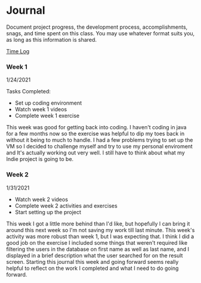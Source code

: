 # Journal

Document project progress, the development process, accomplishments, snags, and time spent on this class. You may use whatever format suits you, as long as this information is shared.

[Time Log](timelog.md)

### Week 1

1/24/2021

Tasks Completed:
* Set up coding environment
* Watch week 1 videos
* Complete week 1 exercise

This week was good for getting back into coding. I haven't coding in java for a few months now so the exercise was helpful to dip my toes back in without it being to much to handle. I had a few problems trying to set up the VM so I decided to challenge myself and try to use my personal enviroment and It's actually working out very well. I still have to think about what my Indie project is going to be.




### Week 2

1/31/2021

* Watch week 2 videos
* Complete week 2 activities and exercises
* Start setting up the project

This week I got a little more behind than I'd like, but hopefully I can bring it around this next week so I'm not saving my work till last minute. This week's activity was more robust than week 1, but I was expecting that. I think I did a good job on the exercise I included some things that weren't required like filtering the users in the database on first name as well as last name, and I displayed in a brief description what the user searched for on the result screen. Starting this journal this week and going forward seems really helpful to reflect on the work I completed and what I need to do going forward. 
